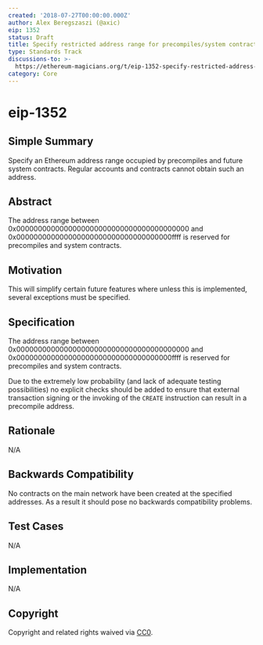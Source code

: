 ```yaml
---
created: '2018-07-27T00:00:00.000Z'
author: Alex Beregszaszi (@axic)
eip: 1352
status: Draft
title: Specify restricted address range for precompiles/system contracts
type: Standards Track
discussions-to: >-
  https://ethereum-magicians.org/t/eip-1352-specify-restricted-address-range-for-precompiles-system-contracts/1151
category: Core
---
```


# eip-1352

## Simple Summary

Specify an Ethereum address range occupied by precompiles and future system contracts. Regular accounts and contracts cannot obtain such an address.

## Abstract

The address range between 0x0000000000000000000000000000000000000000 and 0x000000000000000000000000000000000000ffff is reserved for precompiles and system contracts.

## Motivation

This will simplify certain future features where unless this is implemented, several exceptions must be specified.

## Specification

The address range between 0x0000000000000000000000000000000000000000 and 0x000000000000000000000000000000000000ffff is reserved for precompiles and system contracts.

Due to the extremely low probability \(and lack of adequate testing possibilities\) no explicit checks should be added to ensure that external transaction signing or the invoking of the `CREATE` instruction can result in a precompile address.

## Rationale

N/A

## Backwards Compatibility

No contracts on the main network have been created at the specified addresses. As a result it should pose no backwards compatibility problems.

## Test Cases

N/A

## Implementation

N/A

## Copyright

Copyright and related rights waived via [CC0](https://creativecommons.org/publicdomain/zero/1.0/).

